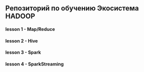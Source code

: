 ## Репозиторий по обучению Экосистема HADOOP

#### lesson 1 - Map/Reduce

#### lesson 2 - Hive

#### lesson 3 - Spark

#### lesson 4 - SparkStreaming